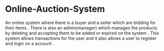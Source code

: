 # Online-Auction-System
An online system where there is a buyer and a seller which are bidding for their items . There is also an admin(manager) which manages the products by deleting and accepting them to be added or expired on the system . This system allows transactions for the user and it also allows a user to register and login on a account .
